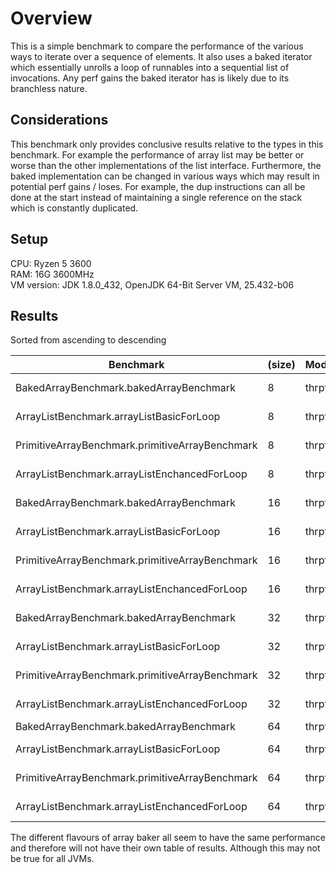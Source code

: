 # Overview
This is a simple benchmark to compare the performance of the various ways to iterate over a sequence of elements.
It also uses a baked iterator which essentially unrolls a loop of runnables into a sequential list of invocations.
Any perf gains the baked iterator has is likely due to its branchless nature. 

## Considerations
This benchmark only provides conclusive results relative to the types in this benchmark. For example the
performance of array list may be better or worse than the other implementations of the list interface.
Furthermore, the baked implementation can be changed in various ways which may result in potential perf gains 
/ loses. For example, the dup instructions can all be done at the start instead of maintaining a single
reference on the stack which is constantly duplicated. 

## Setup
CPU: Ryzen 5 3600<br>
RAM: 16G 3600MHz<br>
VM version: JDK 1.8.0_432, OpenJDK 64-Bit Server VM, 25.432-b06

## Results
Sorted from ascending to descending

| Benchmark                                         | (size)   | Mode    | Cnt   | Score          | Error            | Units   |
|---------------------------------------------------|----------|---------|-------|----------------|------------------|---------|
| BakedArrayBenchmark.bakedArrayBenchmark           | 8        | thrpt   | 3     | 32652171.978   | ±  5425145.062   | ops/s   |
| ArrayListBenchmark.arrayListBasicForLoop          | 8        | thrpt   | 3     | 22374273.804   | ± 21557393.761   | ops/s   |
| PrimitiveArrayBenchmark.primitiveArrayBenchmark   | 8        | thrpt   | 3     | 22367779.475   | ± 10423958.819   | ops/s   |
| ArrayListBenchmark.arrayListEnchancedForLoop      | 8        | thrpt   | 3     | 21233856.789   | ±  9978688.204   | ops/s   |
| BakedArrayBenchmark.bakedArrayBenchmark           | 16       | thrpt   | 3     | 16521258.577   | ±  1374222.037   | ops/s   |
| ArrayListBenchmark.arrayListBasicForLoop          | 16       | thrpt   | 3     | 11270945.099   | ± 10512273.133   | ops/s   |
| PrimitiveArrayBenchmark.primitiveArrayBenchmark   | 16       | thrpt   | 3     | 11212898.783   | ±  5058293.343   | ops/s   |
| ArrayListBenchmark.arrayListEnchancedForLoop      | 16       | thrpt   | 3     | 10629483.778   | ±  3521635.697   | ops/s   |
| BakedArrayBenchmark.bakedArrayBenchmark           | 32       | thrpt   | 3     | 8299264.545    | ±  1089232.008   | ops/s   |
| ArrayListBenchmark.arrayListBasicForLoop          | 32       | thrpt   | 3     | 5681040.168    | ±  5332821.717   | ops/s   |
| PrimitiveArrayBenchmark.primitiveArrayBenchmark   | 32       | thrpt   | 3     | 5603789.635    | ±  2581700.253   | ops/s   |
| ArrayListBenchmark.arrayListEnchancedForLoop      | 32       | thrpt   | 3     | 5342639.993    | ±  2510691.470   | ops/s   |
| BakedArrayBenchmark.bakedArrayBenchmark           | 64       | thrpt   | 3     | 4184487.889    | ±   331036.959   | ops/s   |
| ArrayListBenchmark.arrayListBasicForLoop          | 64       | thrpt   | 3     | 2838461.693    | ±  2670428.583   | ops/s   |
| PrimitiveArrayBenchmark.primitiveArrayBenchmark   | 64       | thrpt   | 3     | 2794514.215    | ±  1171577.691   | ops/s   |
| ArrayListBenchmark.arrayListEnchancedForLoop      | 64       | thrpt   | 3     | 2682274.981    | ±  1205079.793   | ops/s   |

The different flavours of array baker all seem to have the same performance and therefore will not have their own 
table of results. Although this may not be true for all JVMs.

